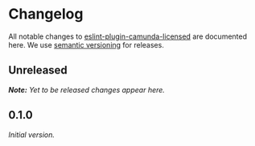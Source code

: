 # Changelog

All notable changes to [eslint-plugin-camunda-licensed](https://github.com/camunda/eslint-plugin-camunda-licensed) are documented here. We use [semantic versioning](http://semver.org/) for releases.

## Unreleased

___Note:__ Yet to be released changes appear here._

## 0.1.0

_Initial version._